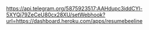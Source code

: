 https://api.telegram.org/5875923517:AAHdupc3iddCYl-5XYQj79ZeCeU80cx28XU/setWebhook?url=https://dashboard.heroku.com/apps/resumebeeline
